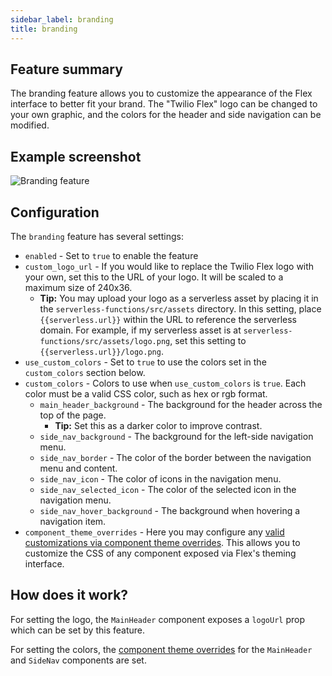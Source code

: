 ```yaml
---
sidebar_label: branding
title: branding
---
```


## Feature summary

The branding feature allows you to customize the appearance of the Flex interface to better fit your brand. The "Twilio Flex" logo can be changed to your own graphic, and the colors for the header and side navigation can be modified.

## Example screenshot

![Branding feature](/img/features/branding/screenshot.jpg)

## Configuration

The `branding` feature has several settings:

- `enabled` - Set to `true` to enable the feature
- `custom_logo_url` - If you would like to replace the Twilio Flex logo with your own, set this to the URL of your logo. It will be scaled to a maximum size of 240x36.
  - **Tip:** You may upload your logo as a serverless asset by placing it in the `serverless-functions/src/assets` directory. In this setting, place `{{serverless.url}}` within the URL to reference the serverless domain. For example, if my serverless asset is at `serverless-functions/src/assets/logo.png`, set this setting to `{{serverless.url}}/logo.png`.
- `use_custom_colors` - Set to `true` to use the colors set in the `custom_colors` section below.
- `custom_colors` - Colors to use when `use_custom_colors` is `true`. Each color must be a valid CSS color, such as hex or rgb format.
  - `main_header_background` - The background for the header across the top of the page.
    - **Tip:** Set this as a darker color to improve contrast.
  - `side_nav_background` - The background for the left-side navigation menu.
  - `side_nav_border` - The color of the border between the navigation menu and content.
  - `side_nav_icon` - The color of icons in the navigation menu.
  - `side_nav_selected_icon` - The color of the selected icon in the navigation menu.
  - `side_nav_hover_background` - The background when hovering a navigation item.
- `component_theme_overrides` - Here you may configure any [valid customizations via component theme overrides](https://assets.flex.twilio.com/docs/releases/flex-ui/latest/theming/Theme/). This allows you to customize the CSS of any component exposed via Flex's theming interface.

## How does it work?

For setting the logo, the `MainHeader` component exposes a `logoUrl` prop which can be set by this feature.

For setting the colors, the [component theme overrides](https://www.twilio.com/docs/flex/developer/ui-and-plugins/themes-branding-styling) for the `MainHeader` and `SideNav` components are set.
